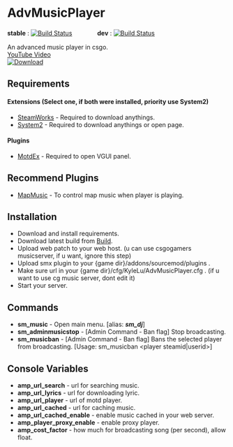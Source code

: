 # AdvMusicPlayer  
  
**stable** : [![Build Status](https://img.shields.io/travis/Kxnrl/AdvMusicPlayer/master.svg?style=flat-square)](https://travis-ci.org/Kxnrl/AdvMusicPlayer?branch=master) 　 　 　 **dev** : [![Build Status](https://img.shields.io/travis/Kxnrl/AdvMusicPlayer/dev.svg?style=flat-square)](https://travis-ci.org/Kxnrl/AdvMusicPlayer?branch=dev)  
  
An advanced music player in csgo.  
[YouTube Video](https://www.youtube.com/watch?v=64FPl4TIMbc "YouTube")  
[![Download](https://csgogamers.com/static/image/download.png)](https://plugins.csgogamers.com/AMP/)  
  
  
## Requirements  
#### Extensions (Select one, if both were installed, priority use System2)  
- [SteamWorks](https://forums.alliedmods.net/showthread.php?t=229556 "AlliedModders") - Required to download anythings.  
- [System2](https://forums.alliedmods.net/showthread.php?t=146019 "AlliedModders") - Required to download anythings or open page.  
#### Plugins  
- [MotdEx](https://github.com/Kxnrl/MotdEx "GitHub") - Required to open VGUI panel.  
  
  
## Recommend Plugins  
- [MapMusic](https://github.com/Kxnrl/MapMusic-API/ "GitHub") - To control map music when player is playing.  
  
  
## Installation  
- Download and install requirements.  
- Download latest build from [Build](https://plugins.csgogamers.com/AMP/).  
- Upload web patch to your web host. (u can use csgogamers musicserver, if u want, ignore this step)  
- Upload smx plugin to your {game dir}/addons/sourcemod/plugins .  
- Make sure url in your {game dir}/cfg/KyleLu/AdvMusicPlayer.cfg . (if u want to use cg music server, dont edit it)  
- Start your server.  
  
  
## Commands  
- **sm_music** - Open main menu. [alias: ***sm_dj***]  
- **sm_adminmusicstop** - [Admin Command - Ban flag] Stop broadcasting.  
- **sm_musicban** - [Admin Command - Ban flag] Bans the selected player from broadcasting. [Usage: sm_musicban <player steamid|userid>]  
  
  
## Console Variables  
- **amp_url_search** - url for searching music.  
- **amp_url_lyrics** - url for downloading lyric.  
- **amp_url_player** - url of motd player.  
- **amp_url_cached** - url for caching music.  
- **amp_url_cached_enable** - enable music cached in your web server.  
- **amp_player_proxy_enable** - enable proxy player.  
- **amp_cost_factor** - how much for broadcasting song (per second), allow float.  